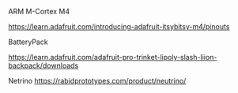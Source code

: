

ARM M-Cortex M4

https://learn.adafruit.com/introducing-adafruit-itsybitsy-m4/pinouts

BatteryPack

https://learn.adafruit.com/adafruit-pro-trinket-lipoly-slash-liion-backpack/downloads

Netrino
https://rabidprototypes.com/product/neutrino/
